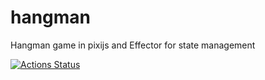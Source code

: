 # hangman
Hangman game in pixijs and Effector for state management

[![Actions Status](https://github.com/{owner}/{repo}/workflows/{workflow_name}/badge.svg)](https://github.com/{owner}/{repo}/actions)
